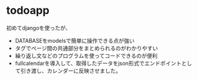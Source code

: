 # todoapp

初めてdjangoを使ったが、

- DATABASEをmodelsで簡単に操作できる点が強い
- タグでページ間の共通部分をまとめられるのがわかりやすい
- 繰り返し文などのプログラムを使ってコードできるのが便利
- fullcalendarを導入して、取得したデータをjson形式でエンドポイントとして引き渡し、カレンダーに反映させました。
